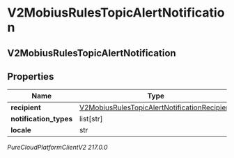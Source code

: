 # V2MobiusRulesTopicAlertNotification

## V2MobiusRulesTopicAlertNotification

## Properties

|Name | Type | Description | Notes|
|------------ | ------------- | ------------- | -------------|
| **recipient** | [V2MobiusRulesTopicAlertNotificationRecipient](V2MobiusRulesTopicAlertNotificationRecipient) |  | [optional] |
| **notification_types** | list[str] |  | [optional] |
| **locale** | str |  | [optional] |



_PureCloudPlatformClientV2 217.0.0_
